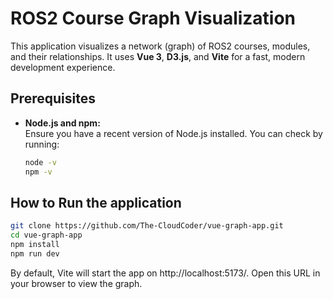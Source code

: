 # ROS2 Course Graph Visualization

This application visualizes a network (graph) of ROS2 courses, modules, and their relationships. It uses **Vue 3**, **D3.js**, and **Vite** for a fast, modern development experience.

## Prerequisites

- **Node.js and npm:**  
  Ensure you have a recent version of Node.js installed. You can check by running:
  ```bash
  node -v
  npm -v

## How to Run the application

```bash
git clone https://github.com/The-CloudCoder/vue-graph-app.git
cd vue-graph-app
npm install
npm run dev
```

By default, Vite will start the app on http://localhost:5173/.
Open this URL in your browser to view the graph.




